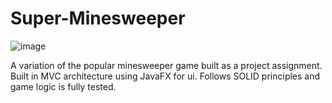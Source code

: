 # Super-Minesweeper
![image](https://user-images.githubusercontent.com/10384610/229632108-7c32cdb4-ced8-41d5-b714-fa2dcaa0cbae.png)

A variation of the popular minesweeper game built as a project assignment.
Built in MVC architecture using JavaFX for ui.
Follows SOLID principles and game logic is fully tested.

